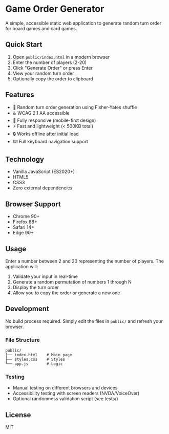 # Game Order Generator

A simple, accessible static web application to generate random turn order for board games and card games.

## Quick Start

1. Open `public/index.html` in a modern browser
2. Enter the number of players (2-20)
3. Click "Generate Order" or press Enter
4. View your random turn order
5. Optionally copy the order to clipboard

## Features

- 🎲 Random turn order generation using Fisher-Yates shuffle
- ♿ WCAG 2.1 AA accessible
- 📱 Fully responsive (mobile-first design)
- ⚡ Fast and lightweight (< 500KB total)
- 🔒 Works offline after initial load
- ⌨️ Full keyboard navigation support

## Technology

- Vanilla JavaScript (ES2020+)
- HTML5
- CSS3
- Zero external dependencies

## Browser Support

- Chrome 90+
- Firefox 88+
- Safari 14+
- Edge 90+

## Usage

Enter a number between 2 and 20 representing the number of players. The application will:

1. Validate your input in real-time
2. Generate a random permutation of numbers 1 through N
3. Display the turn order
4. Allow you to copy the order or generate a new one

## Development

No build process required. Simply edit the files in `public/` and refresh your browser.

### File Structure

```
public/
├── index.html    # Main page
├── styles.css    # Styles
└── app.js        # Logic
```

### Testing

- Manual testing on different browsers and devices
- Accessibility testing with screen readers (NVDA/VoiceOver)
- Optional randomness validation script (see tests/)

## License

MIT
